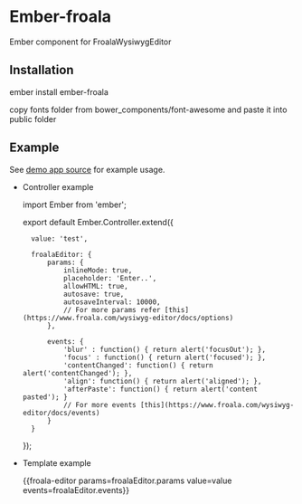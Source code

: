 # Ember-froala

Ember component for FroalaWysiwygEditor

## Installation

ember install ember-froala

copy fonts folder from bower_components/font-awesome and paste it into public folder

## Example

See [demo app source](https://github.com/ajackus/ember-froala/tree/master/tests/dummy/app) for example usage.

* Controller example

    import Ember from 'ember';

    export default Ember.Controller.extend({

        value: 'test',

        froalaEditor: {
            params: {
                inlineMode: true,
                placeholder: 'Enter..',
                allowHTML: true,
                autosave: true,
                autosaveInterval: 10000,
                // For more params refer [this](https://www.froala.com/wysiwyg-editor/docs/options)
            },

            events: {
                'blur' : function() { return alert('focusOut'); },
                'focus' : function() { return alert('focused'); },
                'contentChanged': function() { return alert('contentChanged'); },
                'align': function() { return alert('aligned'); },
                'afterPaste': function() { return alert('content pasted'); }
                // For more events [this](https://www.froala.com/wysiwyg-editor/docs/events)
            }
        }
        
    });

* Template example

    {{froala-editor params=froalaEditor.params value=value events=froalaEditor.events}}
